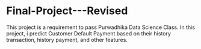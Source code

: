 # Final-Project---Revised

This project is a requirement to pass Purwadhika Data Science Class. In this project, i predict Customer Default Payment based on their history transaction, history payment, and other features.
